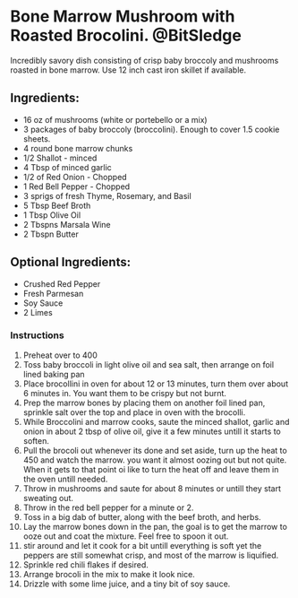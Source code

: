 # Bone Marrow Mushroom with Roasted Brocolini. @BitSledge
 
Incredibly savory dish consisting of crisp baby broccoly and mushrooms roasted in bone marrow. 
Use 12 inch cast iron skillet if available.

## Ingredients:

- 16 oz of mushrooms (white or portebello or a mix)
- 3 packages of baby broccoly (broccolini). Enough to cover 1.5 cookie sheets.
- 4 round bone marrow chunks
- 1/2 Shallot - minced
- 4 Tbsp of minced garlic
- 1/2 of Red Onion - Chopped
- 1 Red Bell Pepper - Chopped
- 3 sprigs of fresh Thyme, Rosemary, and Basil
- 5 Tbsp Beef Broth
- 1 Tbsp Olive Oil
- 2 Tbspns Marsala Wine
- 2 Tbspn Butter

## Optional Ingredients: 

- Crushed Red Pepper 
- Fresh Parmesan
- Soy Sauce
- 2 Limes

### Instructions

1. Preheat over to 400
2. Toss baby broccoli in light olive oil and sea salt, then arrange on foil lined baking pan
3. Place brocollini in oven for about 12 or 13 minutes, turn them over about 6 minutes in. You want them to be crispy but not burnt.
4. Prep the marrow bones by placing them on another foil lined pan, sprinkle salt over the top and place in oven with the brocolli.
5. While Broccolini and marrow cooks, saute the minced shallot, garlic and onion in about 2 tbsp of olive oil, give it a few minutes untill it starts to soften.
6. Pull the brocoli out whenever its done and set aside, turn up the heat to 450 and watch the marrow. you want it almost oozing out but not quite. When it gets to that point oi like to turn the heat off and leave them in the oven untill needed.
7. Throw in mushrooms and saute for about 8 minutes or untill they start sweating out.
8. Throw in the red bell pepper for a minute or 2.
9. Toss in a big dab of butter, along with the beef broth, and herbs.
10. Lay the marrow bones down in the pan, the goal is to get the marrow to ooze out and coat the mixture. Feel free to spoon it out.
11. stir around and let it cook for a bit untill everything is soft yet the peppers are still somewhat crisp, and most of the marrow is liquified.
12. Sprinkle red chili flakes if desired.
13. Arrange brocoli in the mix to make it look nice.
14. Drizzle with some lime juice, and a tiny bit of soy sauce. 





